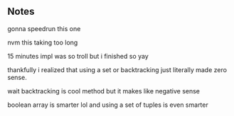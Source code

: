 ## Notes

gonna speedrun this one

nvm this taking too long

15 minutes
impl was so troll but i finished so yay

thankfully i realized that using a set or backtracking just literally made zero sense.

wait backtracking is cool method but it makes like negative sense

boolean array is smarter lol and using a set of tuples is even smarter